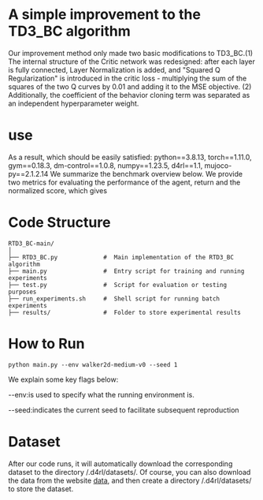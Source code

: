 # A simple improvement to the TD3_BC algorithm
Our improvement method only made two basic modifications to TD3_BC.(1) The internal structure of the Critic network was redesigned: after each layer is fully connected, Layer Normalization is added, and "Squared Q Regularization" is introduced in the critic loss - multiplying the sum of the squares of the two Q curves by 0.01 and adding it to the MSE objective. (2) Additionally, the coefficient of the behavior cloning term was separated as an independent hyperparameter weight.
# use
 As a result, which should be easily satisfied: python==3.8.13, torch==1.11.0, gym==0.18.3, dm-control==1.0.8, numpy==1.23.5, d4rl==1.1, mujoco-py==2.1.2.14
 We summarize the benchmark overview below. We provide two metrics for evaluating the performance of the agent, return and the normalized score, which gives

 # Code Structure
 ```
 RTD3_BC-main/
│
├── RTD3_BC.py             #  Main implementation of the RTD3_BC algorithm  
├── main.py                #  Entry script for training and running experiments  
├── test.py                #  Script for evaluation or testing purposes  
├── run_experiments.sh     #  Shell script for running batch experiments  
├── results/               #  Folder to store experimental results  
```

 # How to Run
```
python main.py --env walker2d-medium-v0 --seed 1
```

We explain some key flags below:

--env:is used to specify what the running environment is.

--seed:indicates the current seed to facilitate subsequent reproduction

# Dataset
After our code runs, it will automatically download the corresponding dataset to the directory /.d4rl/datasets/. Of course, you can also download the data from the website [data](http://rail.eecs.berkeley.edu/datasets/offline_rl/gym_mujoco/), and then create a directory /.d4rl/datasets/ to store the dataset.

